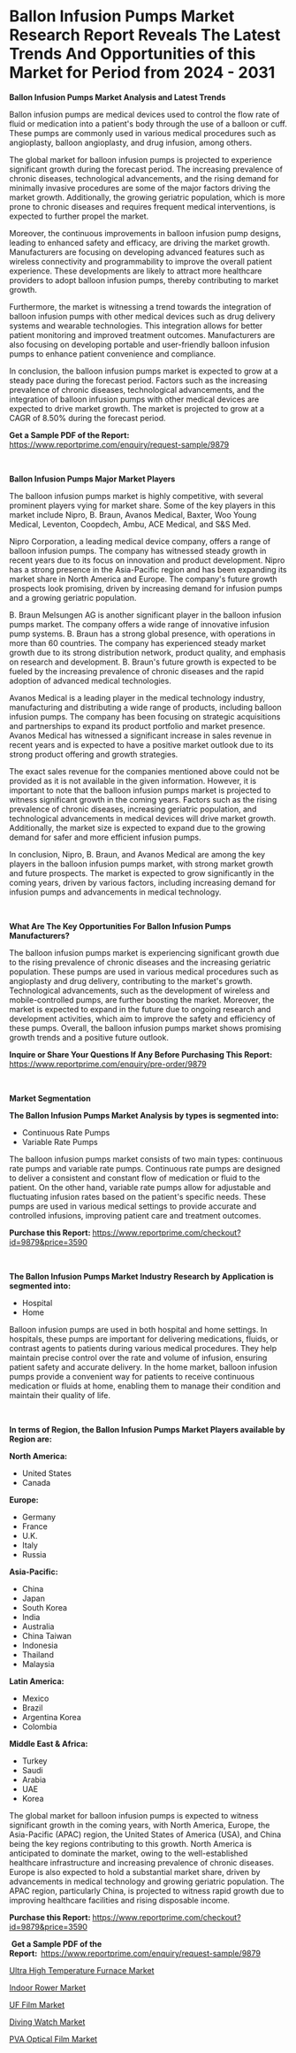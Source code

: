 <p><h1>Ballon Infusion Pumps Market Research Report Reveals The Latest Trends And Opportunities of this Market for Period from 2024 - 2031</h1></p><p><strong>Ballon Infusion Pumps Market Analysis and Latest Trends</strong></p>
<p><p>Ballon infusion pumps are medical devices used to control the flow rate of fluid or medication into a patient's body through the use of a balloon or cuff. These pumps are commonly used in various medical procedures such as angioplasty, balloon angioplasty, and drug infusion, among others. </p><p>The global market for balloon infusion pumps is projected to experience significant growth during the forecast period. The increasing prevalence of chronic diseases, technological advancements, and the rising demand for minimally invasive procedures are some of the major factors driving the market growth. Additionally, the growing geriatric population, which is more prone to chronic diseases and requires frequent medical interventions, is expected to further propel the market.</p><p>Moreover, the continuous improvements in balloon infusion pump designs, leading to enhanced safety and efficacy, are driving the market growth. Manufacturers are focusing on developing advanced features such as wireless connectivity and programmability to improve the overall patient experience. These developments are likely to attract more healthcare providers to adopt balloon infusion pumps, thereby contributing to market growth.</p><p>Furthermore, the market is witnessing a trend towards the integration of balloon infusion pumps with other medical devices such as drug delivery systems and wearable technologies. This integration allows for better patient monitoring and improved treatment outcomes. Manufacturers are also focusing on developing portable and user-friendly balloon infusion pumps to enhance patient convenience and compliance.</p><p>In conclusion, the balloon infusion pumps market is expected to grow at a steady pace during the forecast period. Factors such as the increasing prevalence of chronic diseases, technological advancements, and the integration of balloon infusion pumps with other medical devices are expected to drive market growth. The market is projected to grow at a CAGR of 8.50% during the forecast period.</p></p>
<p><strong>Get a Sample PDF of the Report:&nbsp;</strong> <a href="https://www.reportprime.com/enquiry/request-sample/9879">https://www.reportprime.com/enquiry/request-sample/9879</a></p>
<p>&nbsp;</p>
<p><strong>Ballon Infusion Pumps Major Market Players</strong></p>
<p><p>The balloon infusion pumps market is highly competitive, with several prominent players vying for market share. Some of the key players in this market include Nipro, B. Braun, Avanos Medical, Baxter, Woo Young Medical, Leventon, Coopdech, Ambu, ACE Medical, and S&S Med.</p><p>Nipro Corporation, a leading medical device company, offers a range of balloon infusion pumps. The company has witnessed steady growth in recent years due to its focus on innovation and product development. Nipro has a strong presence in the Asia-Pacific region and has been expanding its market share in North America and Europe. The company's future growth prospects look promising, driven by increasing demand for infusion pumps and a growing geriatric population.</p><p>B. Braun Melsungen AG is another significant player in the balloon infusion pumps market. The company offers a wide range of innovative infusion pump systems. B. Braun has a strong global presence, with operations in more than 60 countries. The company has experienced steady market growth due to its strong distribution network, product quality, and emphasis on research and development. B. Braun's future growth is expected to be fueled by the increasing prevalence of chronic diseases and the rapid adoption of advanced medical technologies.</p><p>Avanos Medical is a leading player in the medical technology industry, manufacturing and distributing a wide range of products, including balloon infusion pumps. The company has been focusing on strategic acquisitions and partnerships to expand its product portfolio and market presence. Avanos Medical has witnessed a significant increase in sales revenue in recent years and is expected to have a positive market outlook due to its strong product offering and growth strategies.</p><p>The exact sales revenue for the companies mentioned above could not be provided as it is not available in the given information. However, it is important to note that the balloon infusion pumps market is projected to witness significant growth in the coming years. Factors such as the rising prevalence of chronic diseases, increasing geriatric population, and technological advancements in medical devices will drive market growth. Additionally, the market size is expected to expand due to the growing demand for safer and more efficient infusion pumps.</p><p>In conclusion, Nipro, B. Braun, and Avanos Medical are among the key players in the balloon infusion pumps market, with strong market growth and future prospects. The market is expected to grow significantly in the coming years, driven by various factors, including increasing demand for infusion pumps and advancements in medical technology.</p></p>
<p>&nbsp;</p>
<p><strong>What Are The Key Opportunities For Ballon Infusion Pumps Manufacturers?</strong></p>
<p><p>The balloon infusion pumps market is experiencing significant growth due to the rising prevalence of chronic diseases and the increasing geriatric population. These pumps are used in various medical procedures such as angioplasty and drug delivery, contributing to the market's growth. Technological advancements, such as the development of wireless and mobile-controlled pumps, are further boosting the market. Moreover, the market is expected to expand in the future due to ongoing research and development activities, which aim to improve the safety and efficiency of these pumps. Overall, the balloon infusion pumps market shows promising growth trends and a positive future outlook.</p></p>
<p><strong>Inquire or Share Your Questions If Any Before Purchasing This Report:</strong> <a href="https://www.reportprime.com/enquiry/pre-order/9879">https://www.reportprime.com/enquiry/pre-order/9879</a></p>
<p>&nbsp;</p>
<p><strong>Market Segmentation</strong></p>
<p><strong>The Ballon Infusion Pumps Market Analysis by types is segmented into:</strong></p>
<p><ul><li>Continuous Rate Pumps</li><li>Variable Rate Pumps</li></ul></p>
<p><p>The balloon infusion pumps market consists of two main types: continuous rate pumps and variable rate pumps. Continuous rate pumps are designed to deliver a consistent and constant flow of medication or fluid to the patient. On the other hand, variable rate pumps allow for adjustable and fluctuating infusion rates based on the patient's specific needs. These pumps are used in various medical settings to provide accurate and controlled infusions, improving patient care and treatment outcomes.</p></p>
<p><strong>Purchase this Report:&nbsp;</strong><a href="https://www.reportprime.com/checkout?id=9879&price=3590">https://www.reportprime.com/checkout?id=9879&price=3590</a></p>
<p>&nbsp;</p>
<p><strong>The Ballon Infusion Pumps Market Industry Research by Application is segmented into:</strong></p>
<p><ul><li>Hospital</li><li>Home</li></ul></p>
<p><p>Balloon infusion pumps are used in both hospital and home settings. In hospitals, these pumps are important for delivering medications, fluids, or contrast agents to patients during various medical procedures. They help maintain precise control over the rate and volume of infusion, ensuring patient safety and accurate delivery. In the home market, balloon infusion pumps provide a convenient way for patients to receive continuous medication or fluids at home, enabling them to manage their condition and maintain their quality of life.</p></p>
<p>&nbsp;</p>
<p><strong>In terms of Region, the Ballon Infusion Pumps Market Players available by Region are:</strong></p>
<p>
    <p> <strong> North America: </strong>
        <ul>
            <li>United States</li>
            <li>Canada</li>
        </ul>
        </p> 
    <p> <strong> Europe: </strong>
        <ul>
            <li>Germany</li>
            <li>France</li>
            <li>U.K.</li>
            <li>Italy</li>
            <li>Russia</li>
        </ul>
        </p> 
    <p> <strong> Asia-Pacific: </strong>
        <ul>
            <li>China</li>
            <li>Japan</li>
            <li>South Korea</li>
            <li>India</li>
            <li>Australia</li>
            <li>China Taiwan</li>
            <li>Indonesia</li>
            <li>Thailand</li>
            <li>Malaysia</li>
        </ul>
        </p> 
    <p> <strong> Latin America: </strong>
        <ul>
            <li>Mexico</li>
            <li>Brazil</li>
            <li>Argentina Korea</li>
            <li>Colombia</li>
        </ul>
        </p> 
    <p> <strong> Middle East & Africa: </strong>
        <ul>
            <li>Turkey</li>
            <li>Saudi</li>
            <li>Arabia</li>
            <li>UAE</li>
            <li>Korea</li>
        </ul>
    </p>
    </p>
<p><p>The global market for balloon infusion pumps is expected to witness significant growth in the coming years, with North America, Europe, the Asia-Pacific (APAC) region, the United States of America (USA), and China being the key regions contributing to this growth. North America is anticipated to dominate the market, owing to the well-established healthcare infrastructure and increasing prevalence of chronic diseases. Europe is also expected to hold a substantial market share, driven by advancements in medical technology and growing geriatric population. The APAC region, particularly China, is projected to witness rapid growth due to improving healthcare facilities and rising disposable income.</p></p>
<p><strong>Purchase this Report: </strong><a href="https://www.reportprime.com/checkout?id=9879&price=3590">https://www.reportprime.com/checkout?id=9879&price=3590</a></p>
<p>&nbsp;<strong>Get a Sample PDF of the Report:&nbsp;&nbsp;</strong><a href="https://www.reportprime.com/enquiry/request-sample/9879">https://www.reportprime.com/enquiry/request-sample/9879</a></p>
<p><strong></strong></p>
<p><p><a href="https://medium.com/@haileeward2023/ultra-high-temperature-furnace-market-analysis-and-sze-forecasted-for-period-from-2024-to-2031-09c2b35a9a10">Ultra High Temperature Furnace Market</a></p><p><a href="https://medium.com/@bellabbott/decoding-indoor-rower-market-metrics-market-share-trends-and-growth-patterns-7a2df707d581">Indoor Rower Market</a></p><p><a href="https://medium.com/@bellabbott/uf-film-market-furnishes-information-on-market-share-market-trends-and-market-growth-a619139c0ded">UF Film Market</a></p><p><a href="https://medium.com/@haileeward2023/diving-watch-nbsp-market-focuses-on-market-share-size-and-projected-forecast-till-2031-2dad0067c22f">Diving Watch Market</a></p><p><a href="https://medium.com/@haileeward2023/pva-optical-film-market-trends-and-market-analysis-forecasted-for-period-2024-2031-7dbb16d7714f">PVA Optical Film Market</a></p></p>